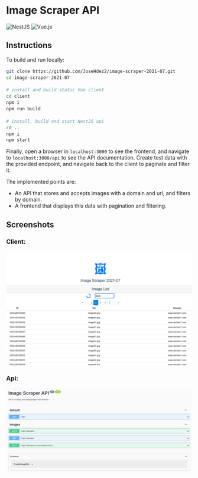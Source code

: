 # Image Scraper API
![NestJS](https://img.shields.io/badge/nestjs-%23E0234E.svg?style=for-the-badge&logo=nestjs&logoColor=white)
![Vue.js](https://img.shields.io/badge/vuejs-%2335495e.svg?style=for-the-badge&logo=vuedotjs&logoColor=%234FC08D)

## Instructions
To build and run locally:
```bash
git clone https://github.com/JoseHdez2/image-scraper-2021-07.git
cd image-scraper-2021-07

# install and build static Vue client
cd client
npm i
npm run build

# install, build and start NestJS api
cd ..
npm i
npm start
```
Finally, open a browser in `localhost:3000` to see the frontend, and navigate to `localhost:3000/api` to see the API documentation.
Create test data with the provided endpoint, and navigate back to the client to paginate and filter it.

The implemented points are:
- An API that stores and accepts images with a domain and url, and filters by domain.
- A frontend that displays this data with pagination and filtering.

## Screenshots
### Client:
![client](./image-scraper-client.png "Vue Static Client")
### Api:
![api](./image-scraper-api.png "NestJS API")
